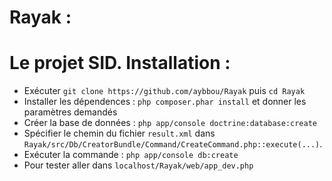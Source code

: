 Rayak :
=======
Le projet SID.
Installation :
==============
- Exécuter ``git clone https://github.com/aybbou/Rayak`` puis ``cd Rayak``
- Installer les dépendences : ``php composer.phar install`` et donner les paramètres demandés
- Créer la base de données : ``php app/console doctrine:database:create``
- Spécifier le chemin du fichier ``result.xml`` dans ``Rayak/src/Db/CreatorBundle/Command/CreateCommand.php::execute(...)``.
- Exécuter la commande : ``php app/console db:create``
- Pour tester aller dans ``localhost/Rayak/web/app_dev.php``
